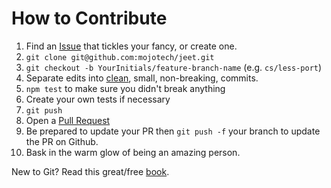 # How to Contribute

1. Find an [Issue](issues) that tickles your fancy, or create one.
1. `git clone git@github.com:mojotech/jeet.git`
1. `git checkout -b YourInitials/feature-branch-name` (e.g. `cs/less-port`)
1. Separate edits into [clean](https://github.com/erlang/otp/wiki/Writing-good-commit-messages), small, non-breaking, commits.
1. `npm test` to make sure you didn't break anything
1. Create your own tests if necessary
1. `git push`
1. Open a [Pull Request](https://help.github.com/articles/creating-a-pull-request)
1. Be prepared to update your PR then `git push -f` your branch to update the PR on Github.
1. Bask in the warm glow of being an amazing person.

New to Git? Read this great/free [book](http://git-scm.com/documentation).
